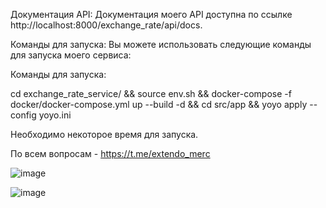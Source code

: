 Документация API:
Документация моего API доступна по ссылке http://localhost:8000/exchange_rate/api/docs.

Команды для запуска:
Вы можете использовать следующие команды для запуска моего сервиса:

Команды для запуска:

cd exchange_rate_service/ && source env.sh && docker-compose -f docker/docker-compose.yml up --build -d && cd src/app && yoyo apply --config yoyo.ini

Необходимо некоторое время для запуска.

По всем вопросам - https://t.me/extendo_merc


![image](https://github.com/AlexSitohov/bwg/assets/101973205/c8b2e0f3-1736-482c-a18b-b45ac75bd42a)


![image](https://github.com/AlexSitohov/bwg/assets/101973205/5cb4471f-afc1-4d65-8ce1-6d85f8ddec73)


